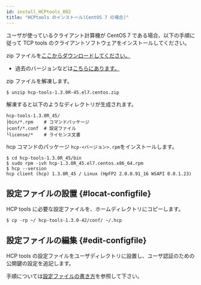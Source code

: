 ```yaml
---
id: install_HCPtools_002
title: "HCPtools のインストール(CentOS 7 の場合)"
---
```



ユーザが使っているクライアント計算機が CentOS 7 である場合、以下の手順に従って TCP tools のクライアントソフトウェアをインストールしてください。

zip ファイルを[ここからダウンロードしてください。](https://github.com/nig-sc/HCPtools/tree/main/1.3.0R-45/CentOS7)
- 過去のバージョンなどは<a href="https://github.com/nig-sc/HCPtools">こちらにあります。</a>


zip ファイルを解凍します。

```
$ unzip hcp-tools-1.3.0R-45.el7.centos.zip
```

解凍すると以下のようなディレクトリが生成されます。

```
hcp-tools-1.3.0R_45/
├bin/*.rpm    # コマンドパッケージ
├conf/*.conf  # 設定ファイル
└license/*    # ライセンス文書
```


hcp コマンドのパッケージ `hcp-<バージョン>.rpm`をインストールします。

```
$ cd hcp-tools-1.3.0R_45/bin
$ sudo rpm -ivh hcp-1.3.0R_45.el7.centos.x86_64.rpm
$ hcp --version
hcp client (hcp) 1.3.0R_45 / Linux (HpFP2 2.0.0.91_16 WSAPI 0.0.1.23)
```

## 設定ファイルの設置 {#locat-configfile}

HCP tools に必要な設定ファイルを、ホームディレクトリにコピーします。

```
$ cp -rp ~/ hcp-tools-1.3.0-42/conf/ ~/.hcp
```


## 設定ファイルの編集 {#edit-configfile}

HCP tools の設定ファイルをユーザディレクトリに設置し、ユーザ認証のための公開鍵の設定を追記します。

手順については[設定ファイルの書き方](/software/Archaea_tools/hcptools_conf)を参照して下さい。
